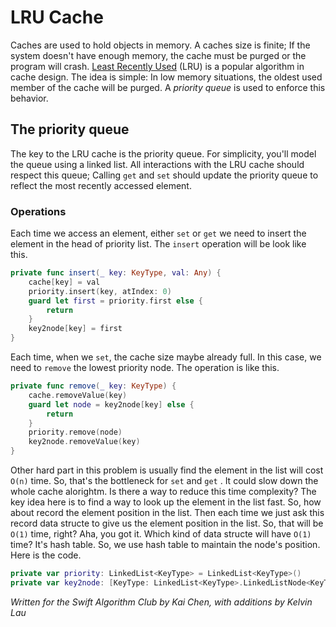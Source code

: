 # LRU Cache

Caches are used to hold objects in memory. A caches size is finite; If the system doesn't have enough memory, the cache must be purged or the program will crash. [Least Recently Used][1] (LRU) is a popular algorithm in cache design. The idea is simple: In low memory situations, the oldest used member of the cache will be purged. A *priority queue* is used to enforce this behavior.

## The priority queue

The key to the LRU cache is the priority queue. For simplicity, you'll model the queue using a linked list. All interactions with the LRU cache should respect this queue; Calling `get` and `set` should update the priority queue to reflect the most recently accessed element.


### Operations

Each time we access an element, either `set` or `get` we need to insert the element in the head of priority list. The `insert` operation will be look like this.

```swift
private func insert(_ key: KeyType, val: Any) {
	cache[key] = val
	priority.insert(key, atIndex: 0)
	guard let first = priority.first else {
		return
	}
	key2node[key] = first
}
```

Each time, when we `set`, the cache size maybe already full. In this case, we need to `remove` the lowest priority node. The operation is like this.

```swift
private func remove(_ key: KeyType) {
	cache.removeValue(key)
	guard let node = key2node[key] else {
		return
	}
	priority.remove(node)
	key2node.removeValue(key)
}
```


Other hard part in this problem is usually find the element in the list will cost `O(n)` time. So, that's the bottleneck for `set` and `get` . It could slow down the whole cache alorightm. Is there a way to reduce this time complexity? The key idea here is to find a way to look up the element in the list fast. So, how about record the element position in the list. Then each time we just ask this record data structe to give us the element position in the list. So, that will be `O(1)` time, right? Aha, you got it. Which kind of data structe will have `O(1)` time? It's hash table. So, we use hash table to maintain the node's position. Here is the code.

```swift
private var priority: LinkedList<KeyType> = LinkedList<KeyType>()
private var key2node: [KeyType: LinkedList<KeyType>.LinkedListNode<KeyType>] = [:]
```

*Written for the Swift Algorithm Club by Kai Chen, with additions by Kelvin Lau*


[1]:	https://en.wikipedia.org/wiki/Cache_replacement_policies#LRU
